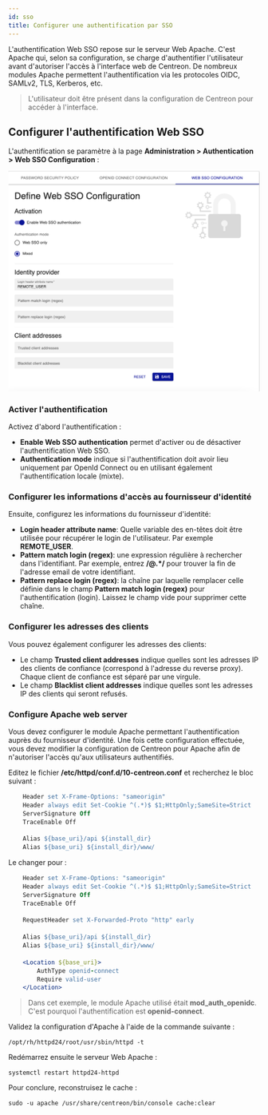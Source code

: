 ```yaml
---
id: sso
title: Configurer une authentification par SSO
---
```


L'authentification Web SSO repose sur le serveur Web Apache. C'est Apache qui, selon sa configuration, se charge
d'authentifier l'utilisateur avant d'autoriser l'accès à l'interface web de Centreon.
De nombreux modules Apache permettent l'authentification via les protocoles OIDC, SAMLv2, TLS, Kerberos, etc.

> L'utilisateur doit être présent dans la configuration de Centreon pour accéder à l'interface.

## Configurer l'authentification Web SSO

L'authentification se paramètre à la page **Administration > Authentication > Web SSO Configuration** :

![image](../assets/administration/web-sso-configuration.png)

### Activer l'authentification

Activez d'abord l'authentification :
- **Enable Web SSO authentication** permet d'activer ou de désactiver l'authentification Web SSO.
- **Authentication mode** indique si l'authentification doit avoir lieu uniquement par OpenId Connect ou en
  utilisant également l'authentification locale (mixte).

### Configurer les informations d'accès au fournisseur d'identité

Ensuite, configurez les informations du fournisseur d'identité:
- **Login header attribute name**: Quelle variable des en-têtes doit être utilisée pour récupérer le login de
  l'utilisateur. Par exemple **REMOTE_USER**.
- **Pattern match login (regex)**: une expression régulière à rechercher dans l'identifiant. Par exemple, entrez
  **/@.\*/** pour trouver la fin de l'adresse email de votre identifiant.
- **Pattern replace login (regex)**: la chaîne par laquelle remplacer celle définie dans le champ
  **Pattern match login (regex)** pour l'authentification (login). Laissez le champ vide pour supprimer cette chaîne.

### Configurer les adresses des clients

Vous pouvez également configurer les adresses des clients:
- Le champ **Trusted client addresses** indique quelles sont les adresses IP des clients de confiance (correspond à
  l'adresse du reverse proxy). Chaque client de confiance est séparé par une virgule.
- Le champ **Blacklist client addresses** indique quelles sont les adresses IP des clients qui seront refusés.

### Configure Apache web server

Vous devez configurer le module Apache permettant l'authentification auprès du fournisseur d'identité.
Une fois cette configuration effectuée, vous devez modifier la configuration de Centreon pour Apache afin de
n'autoriser l'accès qu'aux utilisateurs authentifiés.

Editez le fichier **/etc/httpd/conf.d/10-centreon.conf** et recherchez le bloc suivant :
```apache
    Header set X-Frame-Options: "sameorigin"
    Header always edit Set-Cookie ^(.*)$ $1;HttpOnly;SameSite=Strict
    ServerSignature Off
    TraceEnable Off

    Alias ${base_uri}/api ${install_dir}
    Alias ${base_uri} ${install_dir}/www/
```

Le changer pour :
```apache
    Header set X-Frame-Options: "sameorigin"
    Header always edit Set-Cookie ^(.*)$ $1;HttpOnly;SameSite=Strict
    ServerSignature Off
    TraceEnable Off

    RequestHeader set X-Forwarded-Proto "http" early

    Alias ${base_uri}/api ${install_dir}
    Alias ${base_uri} ${install_dir}/www/

    <Location ${base_uri}>
        AuthType openid-connect
        Require valid-user
    </Location>
```

> Dans cet exemple, le module Apache utilisé était **mod_auth_openidc**. C'est pourquoi l'authentification est **openid-connect**.

Validez la configuration d'Apache à l'aide de la commande suivante :
```shell
/opt/rh/httpd24/root/usr/sbin/httpd -t
```

Redémarrez ensuite le serveur Web Apache :
```shell
systemctl restart httpd24-httpd
```

Pour conclure, reconstruisez le cache :
```shell
sudo -u apache /usr/share/centreon/bin/console cache:clear
```